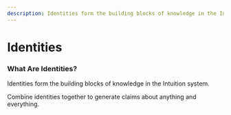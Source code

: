 ```yaml
---
description: Identities form the building blocks of knowledge in the Intuition system.
---
```


# Identities

### What Are Identities?

Identities form the building blocks of knowledge in the Intuition system.

Combine identities together to generate claims about anything and everything.
